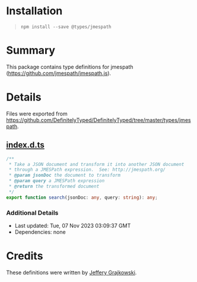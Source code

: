 # Installation
> `npm install --save @types/jmespath`

# Summary
This package contains type definitions for jmespath (https://github.com/jmespath/jmespath.js).

# Details
Files were exported from https://github.com/DefinitelyTyped/DefinitelyTyped/tree/master/types/jmespath.
## [index.d.ts](https://github.com/DefinitelyTyped/DefinitelyTyped/tree/master/types/jmespath/index.d.ts)
````ts
/**
 * Take a JSON document and transform it into another JSON document
 * through a JMESPath expression.  See: http://jmespath.org/
 * @param jsonDoc the document to transform
 * @param query a JMESPath expression
 * @return the transformed document
 */
export function search(jsonDoc: any, query: string): any;

````

### Additional Details
 * Last updated: Tue, 07 Nov 2023 03:09:37 GMT
 * Dependencies: none

# Credits
These definitions were written by [Jeffery Grajkowski](https://github.com/pushplay).
